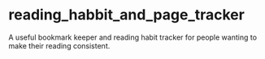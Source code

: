 # reading_habbit_and_page_tracker

A useful bookmark keeper and reading habit tracker for people wanting to make their reading consistent.
